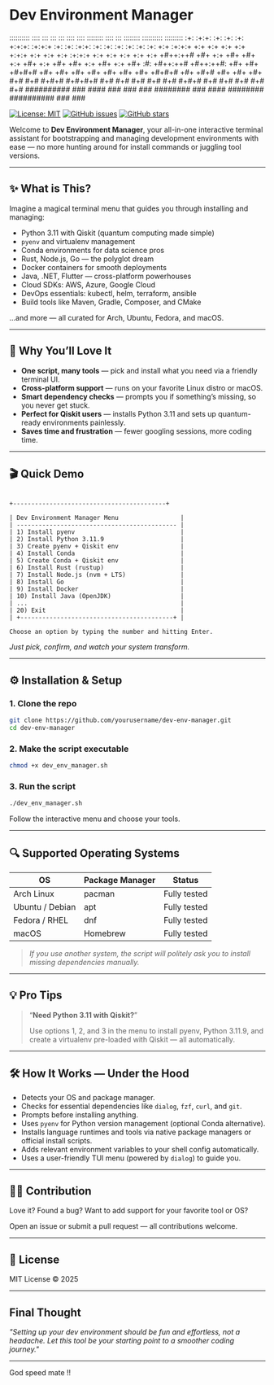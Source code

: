 # Dev Environment Manager 

:::::::::: ::::    ::: :::     :::      ::::    ::::   ::::::::  ::::    :::  ::::::::  :::::::::: :::::::::
:+:        :+:+:   :+: :+:     :+:      +:+:+: :+:+:+ :+:    :+: :+:+:   :+: :+:    :+: :+:        :+:    :+:
+:+        :+:+:+  +:+ +:+     +:+      +:+ +:+:+ +:+ +:+    +:+ :+:+:+  +:+ +:+        +:+        +:+    +:+
+#++:++#   +#+ +:+ +#+ +#+     +:+      +#+  +:+  +#+ +#+    +:+ +#+ +:+ +#+ :#:        +#++:++#   +#++:++#:
+#+        +#+  +#+#+#  +#+   +#+       +#+       +#+ +#+    +#+ +#+  +#+#+# +#+   +#+# +#+        +#+    +#+
#+#        #+#   #+#+#   #+#+#+#        #+#       #+# #+#    #+# #+#   #+#+# #+#    #+# #+#        #+#    #+#
########## ###    ####     ###          ###       ###  ########  ###    ####  ########  ########## ###    ###

[![License: MIT](https://img.shields.io/badge/License-MIT-green.svg)](LICENSE)
[![GitHub issues](https://img.shields.io/github/issues/yourusername/dev-env-manager)](https://github.com/yourusername/dev-env-manager/issues)
[![GitHub stars](https://img.shields.io/github/stars/yourusername/dev-env-manager)](https://github.com/yourusername/dev-env-manager/stargazers)


Welcome to **Dev Environment Manager**, your all-in-one interactive terminal assistant for bootstrapping and managing development environments with ease — no more hunting around for install commands or juggling tool versions.

---

## ✨ What is This?

Imagine a magical terminal menu that guides you through installing and managing:

- Python 3.11 with Qiskit (quantum computing made simple)  
- `pyenv` and virtualenv management  
- Conda environments for data science pros  
- Rust, Node.js, Go — the polyglot dream  
- Docker containers for smooth deployments  
- Java, .NET, Flutter — cross-platform powerhouses  
- Cloud SDKs: AWS, Azure, Google Cloud  
- DevOps essentials: kubectl, helm, terraform, ansible  
- Build tools like Maven, Gradle, Composer, and CMake

…and more — all curated for Arch, Ubuntu, Fedora, and macOS.

---

## 🚀 Why You’ll Love It

- **One script, many tools** — pick and install what you need via a friendly terminal UI.  
- **Cross-platform support** — runs on your favorite Linux distro or macOS.  
- **Smart dependency checks** — prompts you if something’s missing, so you never get stuck.  
- **Perfect for Qiskit users** — installs Python 3.11 and sets up quantum-ready environments painlessly.  
- **Saves time and frustration** — fewer googling sessions, more coding time.

---

## 🎬 Quick Demo

```

+------------------------------------------+

| Dev Environment Manager Menu                 |
| -------------------------------------------- |
| 1) Install pyenv                             |
| 2) Install Python 3.11.9                     |
| 3) Create pyenv + Qiskit env                 |
| 4) Install Conda                             |
| 5) Create Conda + Qiskit env                 |
| 6) Install Rust (rustup)                     |
| 7) Install Node.js (nvm + LTS)               |
| 8) Install Go                                |
| 9) Install Docker                            |
| 10) Install Java (OpenJDK)                   |
| ...                                          |
| 20) Exit                                     |
| +------------------------------------------+ |

Choose an option by typing the number and hitting Enter.

````

*Just pick, confirm, and watch your system transform.*

---

## ⚙️ Installation & Setup

### 1. Clone the repo

```bash
git clone https://github.com/yourusername/dev-env-manager.git
cd dev-env-manager
````

### 2. Make the script executable

```bash
chmod +x dev_env_manager.sh
```

### 3. Run the script

```bash
./dev_env_manager.sh
```

Follow the interactive menu and choose your tools.

---

## 🔍 Supported Operating Systems

| OS              | Package Manager | Status       |
| --------------- | --------------- | ------------ |
| Arch Linux      | pacman          | Fully tested |
| Ubuntu / Debian | apt             | Fully tested |
| Fedora / RHEL   | dnf             | Fully tested |
| macOS           | Homebrew        | Fully tested |

> *If you use another system, the script will politely ask you to install missing dependencies manually.*

---

## 💡 Pro Tips

> “**Need Python 3.11 with Qiskit?**”
>
> Use options 1, 2, and 3 in the menu to install pyenv, Python 3.11.9, and create a virtualenv pre-loaded with Qiskit — all automatically.

---

## 🛠 How It Works — Under the Hood

* Detects your OS and package manager.
* Checks for essential dependencies like `dialog`, `fzf`, `curl`, and `git`.
* Prompts before installing anything.
* Uses `pyenv` for Python version management (optional Conda alternative).
* Installs language runtimes and tools via native package managers or official install scripts.
* Adds relevant environment variables to your shell config automatically.
* Uses a user-friendly TUI menu (powered by `dialog`) to guide you.

---

## 🧑‍💻 Contribution

Love it? Found a bug? Want to add support for your favorite tool or OS?

Open an issue or submit a pull request — all contributions welcome.

---

## 📜 License

MIT License © 2025 

---

## Final Thought

*"Setting up your dev environment should be fun and effortless, not a headache.
Let this tool be your starting point to a smoother coding journey."*

---

God speed mate !!
